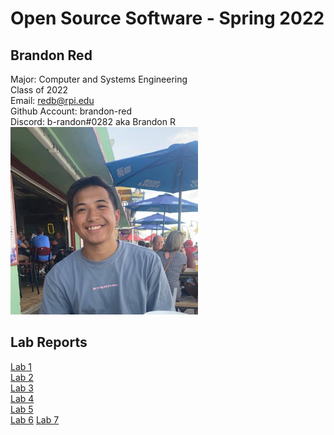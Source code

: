 # Open Source Software - Spring 2022
## Brandon Red

Major: Computer and Systems Engineering  
Class of 2022  
Email: redb@rpi.edu  
Github Account: brandon-red  
Discord: b-randon#0282 aka Brandon R   
<img src="labs/lab-01/Images/redb-picture.jpg" width="300" height="300">    

## Lab Reports
[Lab 1](labs/lab-01/report.md)  
[Lab 2](labs/lab-02/report.md)  
[Lab 3](labs/lab-03/report.md)  
[Lab 4](labs/lab-04/report.md)  
[Lab 5](labs/lab-05/report.md)  
[Lab 6](labs/lab-06/report.md)
[Lab 7](labs/lab-07/report.md)